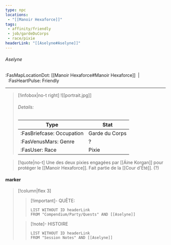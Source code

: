 ```yaml
---
type: npc
locations:
 - "[[Manoir Hexaforce]]"
tags:
 - affinity/friendly
 - job/gardeDuCorps
 - race/pixie
headerLink: "[[Aselyne#Aselyne]]"
---
```

###### Aselyne
<span class="sub2">:FasMapLocationDot: [[Manoir Hexaforce#Manoir Hexaforce]]&nbsp;&nbsp;|&nbsp;&nbsp;:FasHeartPulse: Friendly </span>
___

> [!infobox|no-t right]
> ![[portrait.jpg]]
> ###### Details:
> | Type | Stat |
> | ---- | ---- |
> | :FasBriefcase: Occupation |  Garde du Corps |
> | :FasVenusMars: Genre | ? |
> | :FasUser: Race | Pixie |
<span class="clearfix"></span>

> [!quote|no-t]
>Une des deux pixies engagées par [[Áine Korgan]] pour protéger le [[Manoir Hexaforce]].
>Fait partie de la [[Cour d'Été]]. (?)

#### marker
> [!column|flex 3]
>> [!important]- QUÊTE:
>>```dataview
>>LIST WITHOUT ID headerLink
>>FROM "Compendium/Party/Quests" AND [[Aselyne]]
>
>>[!note]- HISTOIRE
>>```dataview
>>LIST WITHOUT ID headerLink
>>FROM "Session Notes" AND [[Aselyne]]
